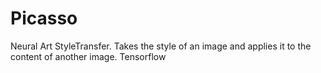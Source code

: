# Picasso
Neural Art StyleTransfer. Takes the style of an image and applies it to the content of another image. Tensorflow
